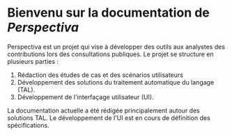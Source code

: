 # Bienvenu sur la documentation de *Perspectiva*

Perspectiva est un projet qui vise à développer des outils aux analystes des contributions lors des consultations publiques. Le projet se structure en plusieurs parties :

1. Rédaction des études de cas et des scénarios utilisateurs
2. Développement des solutions du traitement automatique du langage (TAL).
3. Développement de l'interfaçage utilisateur (UI).

La documentation actuelle a été rédigée principalement autour des solutions TAL.
Le développement de l'UI est en cours de définition des spécifications.